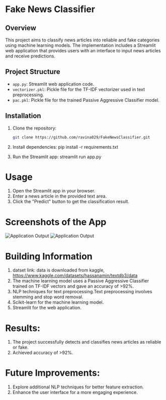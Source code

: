 
# Fake News Classifier

## Overview
This project aims to classify news articles into reliable and fake categories using machine learning models. The implementation includes a Streamlit web application that provides users with an interface to input news articles and receive predictions.

## Project Structure
- `app.py`: Streamlit web application code.
- `vectorizer.pkl`: Pickle file for the TF-IDF vectorizer used in text preprocessing.
- `pac.pkl`: Pickle file for the trained Passive Aggressive Classifier model.

## Installation
1. Clone the repository:
   ```bash
   git clone https://github.com/ravina029/FakeNewsClassifier.git
   

2. Install dependencies:
pip install -r requirements.txt

3. Run the Streamlit app:
streamlit run app.py


# Usage
1. Open the Streamlit app in your browser.
2. Enter a news article in the provided text area.
3. Click the "Predict" button to get the classification result.

# Screenshots of the App
![Application Output](Fake.png)
![Application Output](reliable.png)



# Building Information
1. datset link: data is downloaded from kaggle, https://www.kaggle.com/datasets/hassanamin/textdb3/data
2. The machine learning model uses a Passive Aggressive Classifier trained on TF-IDF vectors and gave an accuracy of >92%. 
3. NLP techniques for text preprocessing.Text preprocessing involves stemming and stop word removal.
4. Scikit-learn for the machine learning model.
5. Streamlit for the web application.

# Results:

1. The project successfully detects and classifies news articles as reliable or fake.
2. Achieved accuracy of >92%.


# Future Improvements:

1. Explore additional NLP techniques for better feature extraction.
2. Enhance the user interface for a more engaging experience.


